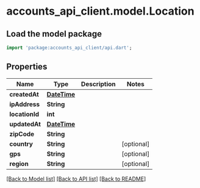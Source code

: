 # accounts_api_client.model.Location

## Load the model package
```dart
import 'package:accounts_api_client/api.dart';
```

## Properties
Name | Type | Description | Notes
------------ | ------------- | ------------- | -------------
**createdAt** | [**DateTime**](DateTime.md) |  | 
**ipAddress** | **String** |  | 
**locationId** | **int** |  | 
**updatedAt** | [**DateTime**](DateTime.md) |  | 
**zipCode** | **String** |  | 
**country** | **String** |  | [optional] 
**gps** | **String** |  | [optional] 
**region** | **String** |  | [optional] 

[[Back to Model list]](../README.md#documentation-for-models) [[Back to API list]](../README.md#documentation-for-api-endpoints) [[Back to README]](../README.md)


